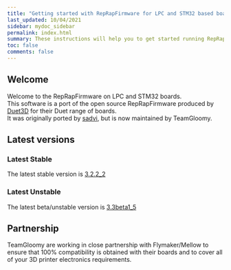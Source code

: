 ```yaml
---
title: "Getting started with RepRapFirmware for LPC and STM32 based boards"
last_updated: 10/04/2021
sidebar: mydoc_sidebar
permalink: index.html
summary: These instructions will help you to get started running RepRapFirmware on your LPC or STM32 based 3D printer board
toc: false
comments: false
---
```


## Welcome

Welcome to the RepRapFirmware on LPC and STM32 boards.  
This software is a port of the open source RepRapFirmware produced by [Duet3D](http://www.duet3d.com) for their Duet range of boards.  
It was originally ported by [sadvi](https://github.com/sdavi), but is now maintained by TeamGloomy.

## Latest versions

### Latest Stable

The latest stable version is [3.2.2_2](https://github.com/gloomyandy/RepRapFirmware/releases/tag/v3.2.2_2)

### Latest Unstable

The latest beta/unstable version is [3.3beta1_5](https://github.com/gloomyandy/RepRapFirmware/releases/tag/v3.3beta1_5)

## Partnership

TeamGloomy are working in close partnership with Flymaker/Mellow to ensure that 100% compatibility is obtained with their boards and to cover all of your 3D printer electronics requirements.  